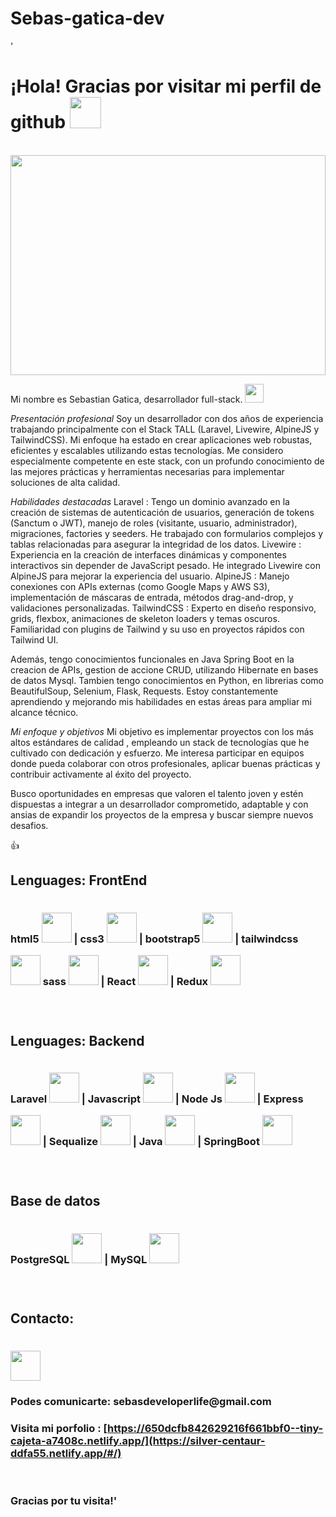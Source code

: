 # Sebas-gatica-dev
'<h1> ¡Hola! Gracias por visitar mi perfil de github <img src="https://media.giphy.com/media/mGcNjsfWAjY5AEZNw6/giphy.gif" width="50"></h1>
  <dl>
  <br>
    <img style='width: 100%; height: 22rem' src='https://www.enter.co/wp-content/uploads/2021/02/4401280-768x432.jpg'/>
  </dl>
<p>Mi nombre es Sebastian Gatica, desarrollador full-stack. <img src="https://media.giphy.com/media/WUlplcMpOCEmTGBtBW/giphy.gif" width="30"> 
</em></p>


*Presentación profesional*
Soy un desarrollador con dos años de experiencia trabajando principalmente con el Stack TALL (Laravel, Livewire, AlpineJS y TailwindCSS). Mi enfoque ha estado en crear aplicaciones web robustas, eficientes y escalables utilizando estas tecnologías. Me considero especialmente competente en este stack, con un profundo conocimiento de las mejores prácticas y herramientas necesarias para implementar soluciones de alta calidad.

*Habilidades destacadas*
Laravel : Tengo un dominio avanzado en la creación de sistemas de autenticación de usuarios, generación de tokens (Sanctum o JWT), manejo de roles (visitante, usuario, administrador), migraciones, factories y seeders. He trabajado con formularios complejos y tablas relacionadas para asegurar la integridad de los datos.
Livewire : Experiencia en la creación de interfaces dinámicas y componentes interactivos sin depender de JavaScript pesado. He integrado Livewire con AlpineJS para mejorar la experiencia del usuario.
AlpineJS : Manejo conexiones con APIs externas (como Google Maps y AWS S3), implementación de máscaras de entrada, métodos drag-and-drop, y validaciones personalizadas.
TailwindCSS : Experto en diseño responsivo, grids, flexbox, animaciones de skeleton loaders y temas oscuros. Familiaridad con plugins de Tailwind y su uso en proyectos rápidos con Tailwind UI.

  Además, tengo conocimientos funcionales en Java Spring Boot en la creacion de APIs, gestion de accione CRUD, utilizando Hibernate en bases de datos Mysql. 
  Tambien tengo conocimientos en Python, en librerias como BeautifulSoup, Selenium, Flask, Requests. 
  Estoy constantemente aprendiendo y mejorando mis habilidades en estas áreas para ampliar mi alcance técnico.

*Mi enfoque y objetivos*
Mi objetivo es implementar proyectos con los más altos estándares de calidad , empleando un stack de tecnologías que he cultivado con dedicación y esfuerzo. Me interesa participar en equipos donde pueda colaborar con otros profesionales, aplicar buenas prácticas y contribuir activamente al éxito del proyecto.

Busco oportunidades en empresas que valoren el talento joven y estén dispuestas a integrar a un desarrollador comprometido, adaptable y con ansias de expandir los proyectos de la empresa y buscar siempre nuevos desafios.

 :thumbsup:
    
<h2><strong>Lenguages: FrontEnd<strong></h2>
    <h3>
    html5 <img style='width: 3rem; height: 3rem; margin-top: 1rem' src="https://upload.wikimedia.org/wikipedia/commons/thumb/3/38/HTML5_Badge.svg/600px-HTML5_Badge.svg.png"/> |
    css3 <img <img style='width: 3rem; height: 3rem; margin-top: 1rem' src="https://cdn4.iconfinder.com/data/icons/social-media-logos-6/512/121-css3-512.png"/> |
    bootstrap5 <img <img style='width: 3rem; height: 3rem; margin-top: 1rem' src="https://upload.wikimedia.org/wikipedia/commons/thumb/b/b2/Bootstrap_logo.svg/1024px-Bootstrap_logo.svg.png"/> |
    tailwindcss <img <img style='width: 3rem; height: 3rem; margin-top: 1rem' src="https://i.pinimg.com/236x/51/a3/d9/51a3d9f3e1b12039ff65663779255981.jpg"/>  
    sass <img <img style='width: 3rem; height: 3rem; margin-top: 1rem' src="https://upload.wikimedia.org/wikipedia/commons/thumb/9/96/Sass_Logo_Color.svg/1280px-Sass_Logo_Color.svg.png"/> | 
    React <img <img style='width: 3rem; height: 3rem; margin-top: 1rem' src="https://upload.wikimedia.org/wikipedia/commons/thumb/4/47/React.svg/1200px-React.svg.png"/> | 
    Redux <img <img style='width: 3rem; height: 3rem; margin-top: 1rem' src="https://res.cloudinary.com/druj3xeao/image/upload/v1635267893/readme/pngwing.com_2_jzoj50.png"/>
    <h3> 
    <br>
<h2><strong>Lenguages: Backend<strong></h2>        
    <h3>  
    Laravel <img style='width: 3rem; height: 3rem; margin-top: 1rem' src="https://i.pinimg.com/236x/b8/0d/c0/b80dc0a8aec2f2f7a37b8417f07258cd.jpg"/>  | 
    Javascript <img style='width: 3rem; height: 3rem; margin-top: 1rem' src="https://cdn.pixabay.com/photo/2015/04/23/17/41/javascript-736400_960_720.png"/>  |
    Node Js <img style='width: 3rem; height: 3rem; margin-top: 1rem' src="https://res.cloudinary.com/druj3xeao/image/upload/v1635268343/readme/pngwing.com_9_nptorj.png"/> |
    Express <img <img style='width: 3rem; height: 3rem; margin-top: 1rem' src="https://res.cloudinary.com/druj3xeao/image/upload/v1635268180/readme/pngwing.com_5_mtcqjs.png"/> |
    Sequalize <img <img style='width: 3rem; height: 3rem; margin-top: 1rem' src="https://seekvectors.com/files/download/Sequelize-01.png"/> |
    Java <img <img style='width: 3rem; height: 3rem; margin-top: 1rem' src="https://encrypted-tbn0.gstatic.com/images?q=tbn:ANd9GcQ2GBqKlTgJ9SzYYObejYZNMFYB9QrjQ-Spsw&usqp=CAU"/> |
    SpringBoot <img <img style='width: 3rem; height: 3rem; margin-top: 1rem' src="https://encrypted-tbn0.gstatic.com/images?q=tbn:ANd9GcQZmXkmhvZXb0HwLMVqC8Vk0QsNeXT6tAe8Zg&usqp=CAU"/> 
    <h3/>
    <br/>  
<h2><strong>Base de datos<strong></h2>
    <h3>
    PostgreSQL <img <img style='width: 3rem; height: 3rem; margin-top: 1rem' src="https://res.cloudinary.com/druj3xeao/image/upload/v1635268544/readme/pngwing.com_10_qbdbp1.png"/> |
    MySQL <img <img style='width: 3rem; height: 3rem; margin-top: 1rem' src="https://upload.wikimedia.org/wikipedia/commons/thumb/5/51/Mysql.svg/800px-Mysql.svg.png"/>
    <h3>
    <br>  
<h2> Contacto: <h3> 
    <a href='[https://www.linkedin.com/in/sebastian-gatica-062985200/](https://www.linkedin.com/in/sebastian-gatica-dev/)' target= "_blank">
    <img style='width: 3rem; height: 3rem; margin-top: 1rem' src="https://res.cloudinary.com/druj3xeao/image/upload/v1635266956/readme/linkedin-logo-png-1825_cjdift.png">       
    </a><br>
<h3>  Podes comunicarte: sebasdeveloperlife@gmail.com <h3>
  
Visita mi porfolio : [https://650dcfb842629216f661bbf0--tiny-cajeta-a7408c.netlify.app/](https://silver-centaur-ddfa55.netlify.app/#/)

 

<br><br>
Gracias por tu visita!'
